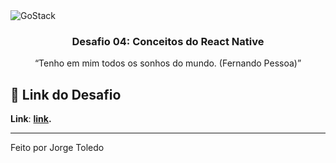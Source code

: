<img alt="GoStack" src="https://storage.googleapis.com/golden-wind/bootcamp-gostack/header-desafios.png" />

<h3 align="center">
  Desafio 04: Conceitos do React Native
</h3>

<p align="center">“Tenho em mim todos os sonhos do mundo. (Fernando Pessoa)”</blockquote>

## :rocket: Link do Desafio

**Link**: **[link](https://github.com/Rocketseat/bootcamp-gostack-desafios/tree/master/desafio-conceitos-reactjs).**

---

Feito por Jorge Toledo
